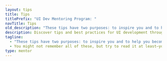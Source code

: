 ```yaml
---
layout: tips
title: Tips
titlePrefix: "UI Dev Mentoring Program: "
navTitle: Tips
old_description: "These tips have two purposes: to inspire you and to help you become a better UI developer."
description: Discover tips and best practices for UI development through my UI development mentoring project. Get inspired and become a better UI developer.
tagline:
  - "These tips have two purposes: to inspire you and to help you become a better UI developer."
  - You might not remember all of these, but try to read it at least—you might find some the tips quite helpful.
type: mentor
---
```

